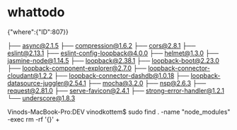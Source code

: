 # whattodo
{"where":{"ID":807}}


├── async@2.1.5
├── compression@1.6.2
├── cors@2.8.1
├── eslint@2.13.1
├── eslint-config-loopback@4.0.0
├── helmet@1.3.0
├── jasmine-node@1.14.5
├── loopback@2.38.1
├── loopback-boot@2.23.0
├── loopback-component-explorer@2.7.0
├── loopback-connector-cloudant@1.2.2
├── loopback-connector-dashdb@1.0.18
├── loopback-datasource-juggler@2.54.1
├── mocha@3.2.0
├── nsp@2.6.3
├── request@2.81.0
├── serve-favicon@2.4.1
├── strong-error-handler@1.2.1
└── underscore@1.8.3

Vinods-MacBook-Pro:DEV vinodkottem$ sudo find . -name "node_modules" -exec rm -rf '{}' +
